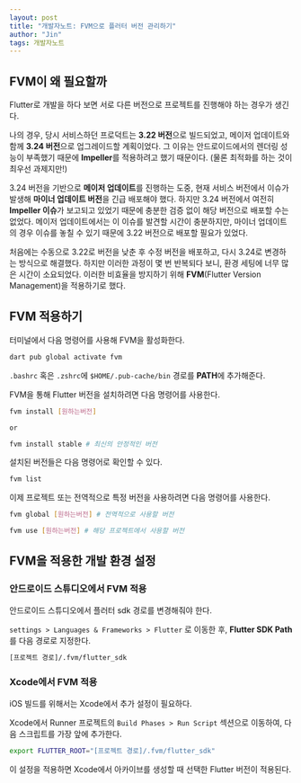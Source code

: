 ```yaml
---
layout: post
title: "개발자노트: FVM으로 플러터 버전 관리하기"
author: "Jin"
tags: 개발자노트
---
```


## FVM이 왜 필요할까

Flutter로 개발을 하다 보면 서로 다른 버전으로 프로젝트를 진행해야 하는 경우가 생긴다.

나의 경우, 당시 서비스하던 프로덕트는 **3.22 버전**으로 빌드되었고, 메이저 업데이트와 함께 **3.24 버전**으로 업그레이드할 계획이었다. 그 이유는 안드로이드에서의 렌더링 성능이 부족했기 때문에 **Impeller**를 적용하려고 했기 때문이다. (물론 최적화를 하는 것이 최우선 과제지만!)

3.24 버전을 기반으로 **메이저 업데이트**를 진행하는 도중, 현재 서비스 버전에서 이슈가 발생해 **마이너 업데이트 버전**을 긴급 배포해야 했다. 하지만 3.24 버전에서 여전히 **Impeller 이슈**가 보고되고 있었기 때문에 충분한 검증 없이 해당 버전으로 배포할 수는 없었다. 메이저 업데이트에서는 이 이슈를 발견할 시간이 충분하지만, 마이너 업데이트의 경우 이슈를 놓칠 수 있기 때문에 3.22 버전으로 배포할 필요가 있었다.

처음에는 수동으로 3.22로 버전을 낮춘 후 수정 버전을 배포하고, 다시 3.24로 변경하는 방식으로 해결했다. 하지만 이러한 과정이 몇 번 반복되다 보니, 환경 세팅에 너무 많은 시간이 소요되었다. 이러한 비효율을 방지하기 위해 **FVM**(Flutter Version Management)을 적용하기로 했다.

## FVM 적용하기

터미널에서 다음 명령어를 사용해 FVM을 활성화한다.


```bash
dart pub global activate fvm
```

`.bashrc` 혹은 `.zshrc`에  `$HOME/.pub-cache/bin` 경로를 **PATH**에 추가해준다.

FVM을 통해 Flutter 버전을 설치하려면 다음 명령어를 사용한다.

```bash
fvm install [원하는버전]

or

fvm install stable # 최신의 안정적인 버전
```

설치된 버전들은 다음 명령어로 확인할 수 있다.

```bash
fvm list
```

이제 프로젝트 또는 전역적으로 특정 버전을 사용하려면 다음 명령어를 사용한다.

```bash
fvm global [원하는버전] # 전역적으로 사용할 버전

fvm use [원하는버전] # 해당 프로젝트에서 사용할 버전
```

## FVM을 적용한 개발 환경 설정

### 안드로이드 스튜디오에서 FVM 적용


안드로이드 스튜디오에서 플러터 sdk 경로를 변경해줘야 한다.

`settings > Languages & Frameworks > Flutter` 로 이동한 후, **Flutter SDK Path**를 다음 경로로 지정한다.

```bash
[프로젝트 경로]/.fvm/flutter_sdk
```

### Xcode에서 FVM 적용

iOS 빌드를 위해서는 Xcode에서 추가 설정이 필요하다.

Xcode에서 Runner 프로젝트의 `Build Phases > Run Script` 섹션으로 이동하여, 다음 스크립트를 가장 앞에 추가한다.

```bash
export FLUTTER_ROOT="[프로젝트 경로]/.fvm/flutter_sdk"
```

이 설정을 적용하면 Xcode에서 아카이브를 생성할 때 선택한 Flutter 버전이 적용된다.
